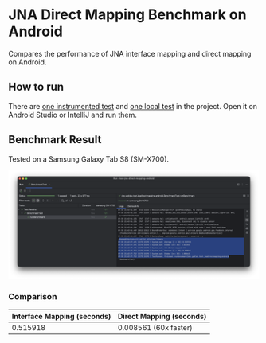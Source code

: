 # JNA Direct Mapping Benchmark on Android

Compares the performance of JNA interface mapping and direct mapping on Android.

## How to run

There are [one instrumented test](src/androidTest/kotlin/BenchmarkTest.kt) and [one local test](src/test/kotlin/BenchmarkTest.kt) in the project. Open it on Android Studio or IntelliJ and run them.

## Benchmark Result

Tested on a Samsung Galaxy Tab S8 (SM-X700).

![Benchmark result screenshot](result.png)

### Comparison

| Interface Mapping (seconds) | Direct Mapping (seconds) |
| --------------------------- | ------------------------ |
| 0.515918                    | 0.008561 (60x faster)    |
